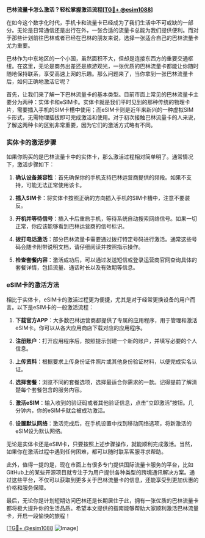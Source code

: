 **巴林流量卡怎么激活？轻松掌握激活流程[[TG💪+ @esim1088](https://t.me/s/esim1088)]**

在如今这个数字化时代，手机卡和流量卡已经成为了我们生活中不可或缺的一部分。无论是日常通信还是出行在外，一张合适的流量卡总能为我们提供便利。而对于那些计划前往巴林或者已经在巴林的朋友来说，选择一张适合自己的巴林流量卡尤为重要。

巴林作为中东地区的一个小国，虽然面积不大，但却是连接东西方的重要交通枢纽。在这里，无论是商务出差还是旅游观光，一张优质的巴林流量卡都能让你随时随地保持联系，享受高速上网的乐趣。那么问题来了，当你拿到一张巴林流量卡后，如何正确地激活它呢？

首先，让我们来了解一下巴林流量卡的基本类型。目前市面上常见的巴林流量卡主要分为两种：实体卡和eSIM卡。实体卡就是我们平时见到的那种传统的物理卡片，需要插入手机的SIM卡槽中使用；而eSIM卡则是近年来新兴的一种虚拟SIM卡形式，无需物理插拔即可完成激活和使用。对于初次接触巴林流量卡的人来说，了解这两种卡的区别非常重要，因为它们的激活方式略有不同。

### 实体卡的激活步骤

如果你购买的是巴林流量卡中的实体卡，那么激活过程相对简单明了。通常情况下，激活步骤如下：

1. **确认设备兼容性**：首先确保你的手机支持巴林运营商提供的频段。如果不支持，可能无法正常使用该卡。
   
2. **插入SIM卡**：将实体卡按照正确的方向插入手机的SIM卡槽中，注意不要装反。

3. **开机并等待信号**：插入卡后重启手机，等待系统自动搜索网络信号。如果一切正常，你应该能够看到巴林运营商的信号标识。

4. **拨打电话激活**：部分巴林流量卡需要通过拨打特定号码进行激活。通常这些号码会随卡附带说明文档，请仔细阅读并按照指示操作。

5. **检查套餐内容**：激活成功后，可以通过发送短信或登录运营商官网查询具体的套餐详情，包括流量、通话时长以及有效期等信息。

### eSIM卡的激活方法

相比于实体卡，eSIM卡的激活过程更为便捷，尤其是对于经常更换设备的用户而言。以下是eSIM卡的一般激活流程：

1. **下载官方APP**：大多数巴林运营商都提供了专属的应用程序，用于管理和激活eSIM卡。你可以从各大应用商店下载对应的应用程序。

2. **注册账户**：打开应用程序后，按照提示创建一个新的账户，并填写必要的个人信息。

3. **上传资料**：根据要求上传身份证件照片或其他身份验证材料，以便完成实名认证。

4. **选择套餐**：浏览不同的套餐选项，选择最适合你需求的一款。记得提前了解清楚每个套餐包含的服务内容。

5. **激活eSIM**：输入收到的验证码或者其他验证信息，点击“立即激活”按钮。几分钟内，你的eSIM卡就会被成功激活。

6. **设置默认网络**：激活完成后，在手机设置中找到移动网络选项，将新激活的eSIM设为默认网络。

无论是实体卡还是eSIM卡，只要按照上述步骤操作，就能顺利完成激活。当然，如果你在激活过程中遇到任何困难，都可以随时联系客服寻求帮助。

此外，值得一提的是，现在市面上有很多专门提供国际流量卡服务的平台，比如GitHub上的某些开源项目就专注于为用户提供各种类型的跨境通讯解决方案。通过这些平台，不仅可以获取到更多关于巴林流量卡的信息，还能享受到更加优惠的价格和服务保障。

最后，无论你是计划短期访问巴林还是长期居住于此，拥有一张优质的巴林流量卡都将极大提升你的生活品质。希望本文提供的指南能够帮助大家顺利激活巴林流量卡，开启一段愉快的旅程！

[[TG💪+ @esim1088](https://t.me/s/esim1088) ![Image](https://i.postimg.cc/4NQfJmqS/Snipaste-2025-05-13-00-14-12.png)]